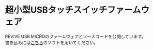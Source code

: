 # 超小型USBタッチスイッチファームウェア

REVIVE USB MICROのファームウェアとソースコードを公開しています。  
書き込みには[こちら](https://github.com/bit-trade-one/REVIVE-USB-MICRO/tree/master/Writing-Tool)のソフトを用いてください。
